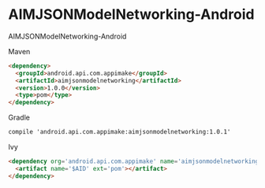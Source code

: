 # AIMJSONModelNetworking-Android
AIMJSONModelNetworking-Android


Maven
```html
<dependency>
  <groupId>android.api.com.appimake</groupId>
  <artifactId>aimjsonmodelnetworking</artifactId>
  <version>1.0.0</version>
  <type>pom</type>
</dependency>
```

Gradle
```html
compile 'android.api.com.appimake:aimjsonmodelnetworking:1.0.1'
```

Ivy
```html
<dependency org='android.api.com.appimake' name='aimjsonmodelnetworking' rev='1.0.1'>
  <artifact name='$AID' ext='pom'></artifact>
</dependency>
```
